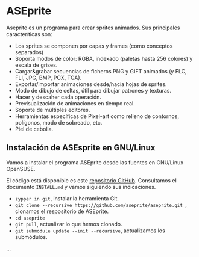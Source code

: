

# ASEprite


Aseprite es un programa para crear sprites animados. Sus principales caracteríticas son:

* Los sprites se componen por capas y frames (como conceptos separados)
* Soporta modos de color: RGBA, indexado (paletas hasta 256 colores) y escala de grises.
* Cargar&grabar secuencias de ficheros PNG y GIFT animados (y FLC, FLI, JPG, BMP, PCX, TGA).
* Exportar/importar animaciones desde/hacia hojas de sprites.
* Modo de dibujo de celtas, útil para dibujar patrones y texturas.
* Hacer y descaher cada operación.
* Previsualización de animaciones en tiempo real.
* Soporte de múltiples editores.
* Herramientas específicas de Pixel-art como relleno de contornos, polígonos, modo de sobreado, etc.
* Piel de cebolla.

## Instalación de ASEsprite en GNU/Linux

Vamos a instalar el programa ASEprite desde las fuentes en GNU/Linux OpenSUSE.

El código está disponible es este [repositorio GitHub](https://github.com/aseprite/aseprite/).
Consultamos el documento `INSTALL.md` y vamos siguiendo sus indicaciones.

* `zypper in git`, instalar la herramienta Git.
* `git clone --recursive https://github.com/aseprite/aseprite.git
`, clonamos el respositorio de ASEprite.
* `cd aseprite`
* `git pull`, actualizar lo que hemos clonado.
* `git submodule update --init --recursive`, actualizamos los submódulos.

...
